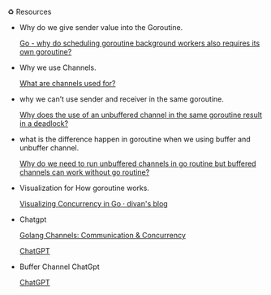 ♻️ Resources

- Why do we give sender value into the Goroutine.
    
    [Go - why do scheduling goroutine background workers also requires its own goroutine?](https://stackoverflow.com/questions/22606887/go-why-do-scheduling-goroutine-background-workers-also-requires-its-own-gorout)
    
- Why we use Channels.
    
    [What are channels used for?](https://stackoverflow.com/questions/39826692/what-are-channels-used-for)
    
- why we can’t use sender and receiver in the same goroutine.
    
    [Why does the use of an unbuffered channel in the same goroutine result in a deadlock?](https://stackoverflow.com/questions/18660533/why-does-the-use-of-an-unbuffered-channel-in-the-same-goroutine-result-in-a-dead)
    
- what is the difference happen in goroutine when we using buffer and unbuffer channel.
    
    [Why do we need to run unbuffered channels in go routine but buffered channels can work without go routine?](https://stackoverflow.com/questions/57860319/why-do-we-need-to-run-unbuffered-channels-in-go-routine-but-buffered-channels-ca)
    
- Visualization for How goroutine works.
    
    [Visualizing Concurrency in Go ·  divan's blog](https://divan.dev/posts/go_concurrency_visualize/)
    
- Chatgpt
    
    [Golang Channels: Communication & Concurrency](https://www.notion.so/Golang-Channels-Communication-Concurrency-4e81b721eaf44930bf637238f77a13a1?pvs=21)
    
    [ChatGPT](https://chat.openai.com/share/1d59c491-8488-43a9-a64e-994197bfbef3)
    
- Buffer Channel ChatGpt
    
    [ChatGPT](https://chat.openai.com/share/1a690213-9955-4bd3-87c6-2b38fbcd129e)
    
</aside>